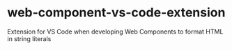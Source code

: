 # web-component-vs-code-extension
Extension for VS Code when developing Web Components to format HTML in string literals  
